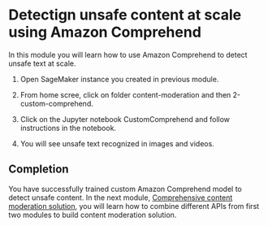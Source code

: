 # Detectign unsafe content at scale using Amazon Comprehend

In this module you will learn how to use Amazon Comprehend to detect unsafe text at scale.

1. Open SageMaker instance you created in previous module.

2. From home scree, click on folder content-moderation and then 2-custom-comprehend.

3. Click on the Jupyter notebook CustomComprehend and follow instructions in the notebook.

4. You will see unsafe text recognized in images and videos.

## Completion
You have successfully trained custom Amazon Comprehend model to detect unsafe content. In the next module, [Comprehensive content moderation solution](../moderation-solution), you will learn how to combine different APIs from first two modules to build content moderation solution.